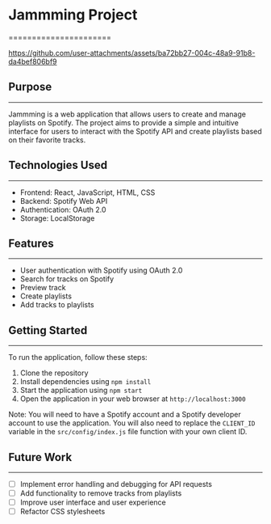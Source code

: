 # Jammming Project

======================



https://github.com/user-attachments/assets/ba72bb27-004c-48a9-91b8-da4bef806bf9



## Purpose

---

Jammming is a web application that allows users to create and manage playlists on Spotify. The project aims to provide a simple and intuitive interface for users to interact with the Spotify API and create playlists based on their favorite tracks.

## Technologies Used

---

- Frontend: React, JavaScript, HTML, CSS
- Backend: Spotify Web API
- Authentication: OAuth 2.0
- Storage: LocalStorage

## Features

---

- User authentication with Spotify using OAuth 2.0
- Search for tracks on Spotify
- Preview track
- Create playlists
- Add tracks to playlists

## Getting Started

---

To run the application, follow these steps:

1. Clone the repository
2. Install dependencies using `npm install`
3. Start the application using `npm start`
4. Open the application in your web browser at `http://localhost:3000`

Note: You will need to have a Spotify account and a Spotify developer account to use the application. You will also need to replace the `CLIENT_ID` variable in the `src/config/index.js` file function with your own client ID.

## Future Work

---

- [ ] Implement error handling and debugging for API requests
- [ ] Add functionality to remove tracks from playlists
- [ ] Improve user interface and user experience
- [ ] Refactor CSS stylesheets

